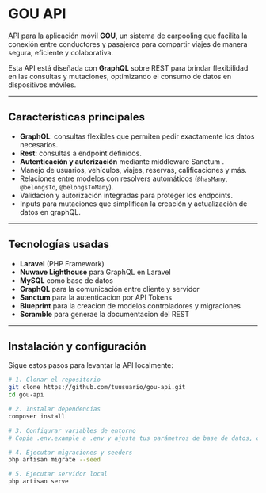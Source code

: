 # GOU API

API para la aplicación móvil **GOU**, un sistema de carpooling que facilita la conexión entre conductores y pasajeros para compartir viajes de manera segura, eficiente y colaborativa.

Esta API está diseñada con **GraphQL** sobre REST para brindar flexibilidad en las consultas y mutaciones, optimizando el consumo de datos en dispositivos móviles.

---

## Características principales

-   **GraphQL**: consultas flexibles que permiten pedir exactamente los datos necesarios.
-   **Rest**: consultas a endpoint definidos.
-   **Autenticación y autorización** mediante middleware Sanctum .
-   Manejo de usuarios, vehículos, viajes, reservas, calificaciones y más.
-   Relaciones entre modelos con resolvers automáticos (`@hasMany`, `@belongsTo`, `@belongsToMany`).
-   Validación y autorización integradas para proteger los endpoints.
-   Inputs para mutaciones que simplifican la creación y actualización de datos en graphQL.

---

## Tecnologías usadas

-   **Laravel** (PHP Framework)
-   **Nuwave Lighthouse** para GraphQL en Laravel
-   **MySQL** como base de datos
-   **GraphQL** para la comunicación entre cliente y servidor
-   **Sanctum** para la autenticacion por API Tokens
-   **Blueprint** para la creacion de modelos controladores y migraciones
-   **Scramble** para generae la documentacion del REST

---

## Instalación y configuración

Sigue estos pasos para levantar la API localmente:

```bash
# 1. Clonar el repositorio
git clone https://github.com/tuusuario/gou-api.git
cd gou-api

# 2. Instalar dependencias
composer install

# 3. Configurar variables de entorno
# Copia .env.example a .env y ajusta tus parámetros de base de datos, claves, etc.

# 4. Ejecutar migraciones y seeders
php artisan migrate --seed

# 5. Ejecutar servidor local
php artisan serve
```

